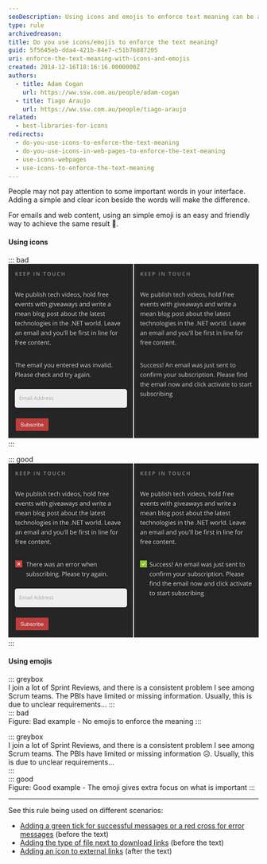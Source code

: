 ```yaml
---
seoDescription: Using icons and emojis to enforce text meaning can be a simple yet effective way to draw attention to important information, clarify unclear requirements, and enhance user understanding.
type: rule
archivedreason:
title: Do you use icons/emojis to enforce the text meaning?
guid: 5f5645eb-dda4-421b-84e7-c51b76887205
uri: enforce-the-text-meaning-with-icons-and-emojis
created: 2014-12-16T18:16:16.0000000Z
authors:
  - title: Adam Cogan
    url: https://ww.ssw.com.au/people/adam-cogan
  - title: Tiago Araujo
    url: https://ww.ssw.com.au/people/tiago-araujo
related:
  - best-libraries-for-icons
redirects:
  - do-you-use-icons-to-enforce-the-text-meaning
  - do-you-use-icons-in-web-pages-to-enforce-the-text-meaning
  - use-icons-webpages
  - use-icons-to-enforce-the-text-meaning
---
```


People may not pay attention to some important words in your interface. Adding a simple and clear icon beside the words will make the difference.

For emails and web content, using an simple emoji is an easy and friendly way to achieve the same result 🙂.

<!--endintro-->

#### Using icons

::: bad  
![Figure: Bad example - No icons to indicate the status](validation-bad.jpg)  
:::

::: good  
![Figure: Good example - Green tick and red cross help the user to know what's going on](validation-good.jpg)  
:::

#### Using emojis

::: greybox  
I join a lot of Sprint Reviews, and there is a consistent problem I see among Scrum teams. The PBIs have limited or missing information. Usually, this is due to unclear requirements...
:::  
::: bad  
Figure: Bad example - No emojis to enforce the meaning
:::

::: greybox  
I join a lot of Sprint Reviews, and there is a consistent problem I see among Scrum teams. The PBIs have limited or missing information 😥. Usually, this is due to unclear requirements...  
:::  
::: good  
Figure: Good example - The emoji gives extra focus on what is important
:::

---

See this rule being used on different scenarios:

- [Adding a green tick for successful messages or a red cross for error messages](/messages-do-you-use-green-tick-red-cross-and-spinning-icon-to-show-the-status) (before the text)
- [Adding the type of file next to download links](/use-icons-to-not-surprise-users) (before the text)
- [Adding an icon to external links](/do-you-make-external-links-clear) (after the text)
